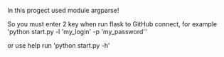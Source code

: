 In this progect used module argparse!

So you must enter 2 key when run flask to GitHub connect,
for example 'python start.py -l 'my_login' -p 'my_password''

or use help run 'python start.py -h'
